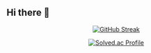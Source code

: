 ## Hi there 👋

<p align="center">
  <a href="https://github.com/Bogamie"><img src="https://streak-stats.demolab.com?user=Bogamie&theme=ambient-gradient&hide_border=true&border_radius=16&date_format=%5BY.%5Dn.j." alt="GitHub Streak" /></a>
</p>

<div align="center">
  <a href="https://solved.ac/bogamie/">
    <img src="http://mazassumnida.wtf/api/v2/generate_badge?boj=bogamie" alt="Solved.ac Profile" />
  </a>
</div>

<!--
**Bogamiee/bogamiee** is a ✨ _special_ ✨ repository because its `README.md` (this file) appears on your GitHub profile.

Here are some ideas to get you started:

- 🔭 I’m currently working on ...
- 🌱 I’m currently learning ...
- 👯 I’m looking to collaborate on ...
- 🤔 I’m looking for help with ...
- 💬 Ask me about ...
- 📫 How to reach me: ...
- 😄 Pronouns: ...
- ⚡ Fun fact: ...
-->
